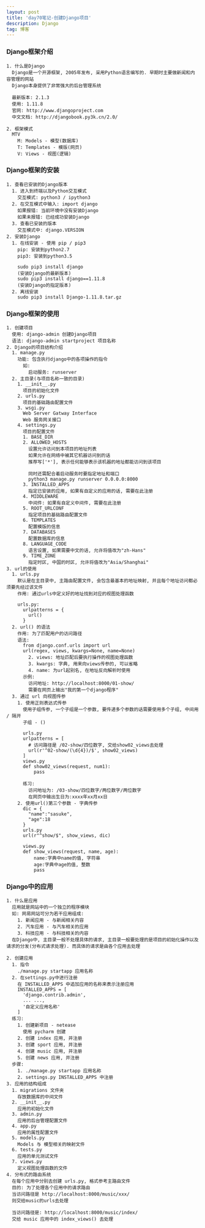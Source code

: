 ```yaml
---
layout: post
title: 'day70笔记-创建Django项目'
description: Django
tag: 博客
---             
```

### Django框架介绍
    1. 什么是Django
      Django是一个开源框架, 2005年发布, 采用Python语言编写的. 早期时主要做新闻和内容管理的网站
      Django本身提供了非常强大的后台管理系统

      最新版本: 2.1.3
      使用: 1.11.8
      官网: http://www.djangoproject.com
      中文文档: http://djangobook.py3k.cn/2.0/

    2. 框架模式
      MTV
        M: Models - 模型(数据库)
        T: Templates - 模版(网页)
        V: Views - 视图(逻辑)

### Django框架的安装
    1. 查看已安装的Django版本
      1. 进入到终端以及Python交互模式
        交互模式: python3 / ipython3
      2. 在交互模式中输入: import django
        如果报错: 当前环境中没有安装Django
        如果未报错: 已经成功安装Django
      3. 查看已安装的版本
        交互模式中: django.VERSION
    2. 安装Django
      1. 在线安装 - 使用 pip / pip3
        pip: 安装到python2.7
        pip3: 安装到python3.5

        sudo pip3 install django
        (安装Django的最新版本)
        sudo pip3 install django==1.11.8
        (安装Django的指定版本)
      2. 离线安装
        sudo pip3 install Django-1.11.8.tar.gz

### Django框架的使用
    1. 创建项目
      使用: django-admin 创建Django项目
      语法: django-admin startproject 项目名称
    2. Django的项目结构介绍
      1. manage.py
        功能: 包含执行django中的各项操作的指令
          如:
            启动服务: runserver
      2. 主目录(与项目名称一致的目录)
        1. __init__.py
          项目的初始化文件
        2. urls.py
          项目的基础路由配置文件
        3. wsgi.py
          Web Server Gatway Interface
          Web 服务网关接口
        4. settings.py
          项目的配置文件
          1. BASE_DIR
          2. ALLOWED_HOSTS
            设置允许访问到本项目的地址列表
            如果允许在网络中被其它机器访问到的话
            推荐写['*'], 表示任何能够表示该机器的地址都能访问到该项目

            同时还需配合着启动服务时要指定地址和端口
            python3 manage.py runserver 0.0.0.0:8000
          3. INSTALLED_APPS
            指定已安装的应用, 如果有自定义的应用的话, 需要在此注册
          4. MIDDLEWARE
            中间件: 如果有自定义中间件, 需要在此注册
          5. ROOT_URLCONF
            指定项目的基础路由配置文件
          6. TEMPLATES
            配置模版的信息
          7. DATABASES
            配置数据库的信息
          8. LANGUAGE_CODE
            语言设置, 如果需要中文的话, 允许将值改为"zh-Hans"
          9. TIME_ZONE
            指定时区, 中国的时区, 允许将值改为"Asia/Shanghai"
    3. url的使用
      1. urls.py
        默认是在主目录中, 主路由配置文件, 会包含最基本的地址映射, 并且每个地址访问都必须要先经过该文件
        作用: 通过urls中定义好的地址找到对应的视图处理函数

        urls.py:
          urlpatterns = {
            url()
          }
      2. url() 的语法
        作用: 为了匹配用户的访问路径
        语法:
          from django.conf.urls import url
          url(regex, views, kwargs=None, name=None)
            2. views: 地址匹配后要执行操作的视图处理函数
            3. kwargs: 字典, 用来向views传参的, 可以省略
            4. name: 为url起别名, 在地址反向解析时使用
          示例:
            访问地址: http://localhost:8000/01-show/
            需要在网页上输出"我的第一个django程序"
      3. 通过 url 向视图传参
        1. 使用正则表达式传参
          使用子组传参, 一个子组是一个参数, 要传递多个参数的话需要使用多个子组, 中间用 / 隔开
          子组 - ()

          urls.py
          urlpatterns = [
            # 访问路径是 /02-show/四位数字, 交给show02_views去处理
            url(r'^02-show/(\d{4})/$', show02_views)
          ]
          views.py
          def show02_views(request, num1):
              pass

          练习:
            访问地址为: /03-show/四位数字/两位数字/两位数字
            在网页中输出生日为:xxxx年xx月xx日
        2. 使用url()第三个参数 - 字典传参
          dic = {
            "name":"sasuke",
            "age":18
          }
          urls.py
          url(r"^show/$", show_views, dic)

          views.py
          def show_views(request, name, age):
              name:字典中name的值, 字符串
              age:字典中age的值, 整数
              pass

### Django中的应用
    1. 什么是应用
      应用就是网站中的一个独立的程序模块
      如: 网易网站可分为若干应用组成:
        1. 新闻应用 - 与新闻相关内容
        2. 汽车应用 - 与汽车相关的应用
        3. 科技应用 - 与科技相关的内容
      在Django中, 主目录一般不处理具体的请求, 主目录一般要处理的是项目的初始化操作以及请求的分发(分布式请求处理). 而具体的请求是由各个应用去处理

    2. 创建应用
      1. 指令
        ./manage.py startapp 应用名称
      2. 在settings.py中进行注册
        在 INSTALLED_APPS 中追加应用的名称来表示注册应用
        INSTALLED_APPS = [
          'django.contrib.admin',
          ... ...,
          '自定义应用名称'
        ]
      练习:
        1. 创建新项目 - netease
          使用 pycharm 创建
        2. 创建 index 应用, 并注册
        3. 创建 sport 应用, 并注册
        4. 创建 music 应用, 并注册
        5. 创建 news 应用, 并注册
      步骤:
        1. ./manage.py startapp 应用名称
        2. settings.py INSTALLED_APPS 中注册
    3. 应用的结构组成
      1. migrations 文件夹
        存放数据库的中间文件
      2. __init__.py
        应用的初始化文件
      3. admin.py
        应用的后台管理配置文件
      4. app.py
        应用的属性配置文件
      5. models.py
        Models 与 模型相关的映射文件
      6. tests.py
        应用的单元测试文件
      7. views.py
        定义视图处理函数的文件
    4. 分布式的路由系统
      在每个应用中分别去创建 urls.py, 格式参考主路由文件
      目的: 为了处理各个应用中的请求路由
      当访问路径是 http://localhost:8000/music/xxx/
      则交给music的urls去处理

      当访问路径是: http://localhost:8000/music/index/
      交给 music 应用中的 index_views() 去处理
